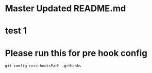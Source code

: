 # Master Updated README.md
# test 1 
# Please run this for pre hook config 

```
git config core.hooksPath .githooks
```